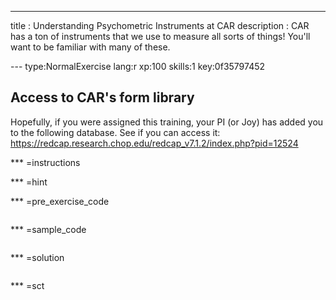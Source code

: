 ---
title       : Understanding Psychometric Instruments at CAR
description : CAR has a ton of instruments that we use to measure all sorts of things!  You'll want to be familiar with many of these.


--- type:NormalExercise lang:r xp:100 skills:1 key:0f35797452
## Access to CAR's form library

Hopefully, if you were assigned this training, your PI (or Joy) has added you to the following database.  See if you can access it:
https://redcap.research.chop.edu/redcap_v7.1.2/index.php?pid=12524

*** =instructions

*** =hint

*** =pre_exercise_code
```{r}

```

*** =sample_code
```{r}

```

*** =solution
```{r}

```

*** =sct
```{r}

```
